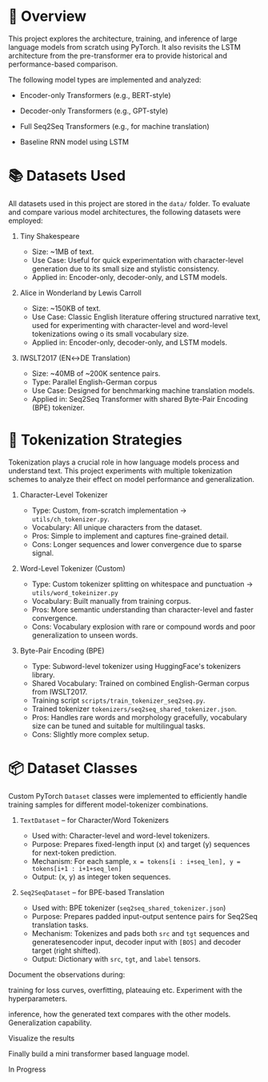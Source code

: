 # 📌 Overview
This project explores the architecture, training, and inference of large language models from scratch using PyTorch. It also revisits the LSTM architecture from the pre-transformer era to provide historical and performance-based comparison.

The following model types are implemented and analyzed:

* Encoder-only Transformers (e.g., BERT-style)

* Decoder-only Transformers (e.g., GPT-style)

* Full Seq2Seq Transformers (e.g., for machine translation)

* Baseline RNN model using LSTM

# 📚 Datasets Used
All datasets used in this project are stored in the `data/` folder.
To evaluate and compare various model architectures, the following datasets were employed:

1. Tiny Shakespeare
    - Size: ~1MB of text.
    - Use Case: Useful for quick experimentation with character-level generation due to its small size and stylistic consistency.
    - Applied in: Encoder-only, decoder-only, and LSTM models.

2. Alice in Wonderland by Lewis Carroll
    - Size: ~150KB of text.
    - Use Case: Classic English literature offering structured narrative text, used for experimenting with character-level and word-level tokenizations owing o its small vocabulary size.
    - Applied in: Encoder-only, decoder-only, and LSTM models.

3. IWSLT2017 (EN↔DE Translation)
    - Size: ~40MB of ~200K sentence pairs.
    - Type: Parallel English-German corpus
    - Use Case: Designed for benchmarking machine translation models.
    - Applied in: Seq2Seq Transformer with shared Byte-Pair Encoding (BPE) tokenizer.

# 🧩 Tokenization Strategies
Tokenization plays a crucial role in how language models process and understand text. This project experiments with multiple tokenization schemes to analyze their effect on model performance and generalization.

1. Character-Level Tokenizer
    - Type: Custom, from-scratch implementation -> `utils/ch_tokenizer.py`.
    - Vocabulary: All unique characters from the dataset.
    - Pros: Simple to implement and captures fine-grained detail.
    - Cons: Longer sequences and lower convergence due to sparse signal.

2. Word-Level Tokenizer (Custom)
    - Type: Custom tokenizer splitting on whitespace and punctuation -> `utils/word_tokeinizer.py`
    - Vocabulary: Built manually from training corpus.
    - Pros: More semantic understanding than character-level and faster convergence.
    - Cons: Vocabulary explosion with rare or compound words and poor generalization to unseen words.

3. Byte-Pair Encoding (BPE)
    - Type: Subword-level tokenizer using HuggingFace's tokenizers library.
    - Shared Vocabulary: Trained on combined English-German corpus from IWSLT2017.
    - Training script `scripts/train_tokenizer_seq2seq.py`.
    - Trained tokenizer `tokenizers/seq2seq_shared_tokenizer.json`.
    - Pros: Handles rare words and morphology gracefully, vocabulary size can be tuned and suitable for multilingual tasks.
    - Cons: Slightly more complex setup.

# 📦 Dataset Classes
Custom PyTorch `Dataset` classes were implemented to efficiently handle training samples for different model-tokenizer combinations.

1. `TextDataset` – for Character/Word Tokenizers
    - Used with: Character-level and word-level tokenizers.
    - Purpose: Prepares fixed-length input (x) and target (y) sequences for next-token prediction.
    - Mechanism: For each sample, `x = tokens[i : i+seq_len], y = tokens[i+1 : i+1+seq_len]`
    - Output: (x, y) as integer token sequences.

2. `Seq2SeqDataset` – for BPE-based Translation
    - Used with: BPE tokenizer (`seq2seq_shared_tokenizer.json`)
    - Purpose: Prepares padded input-output sentence pairs for Seq2Seq translation tasks.
    - Mechanism: Tokenizes and pads both `src` and `tgt` sequences and generatesencoder input, decoder input with `[BOS]` and decoder target (right shifted).
    - Output: Dictionary with `src`, `tgt`, and `label` tensors.

Document the observations during:

  training for loss curves, overfitting, plateauing etc. Experiment with the hyperparameters.
  
  inference, how the generated text compares with the other models. Generalization capability.
  
Visualize the results

Finally build a mini transformer based language model.

In Progress
